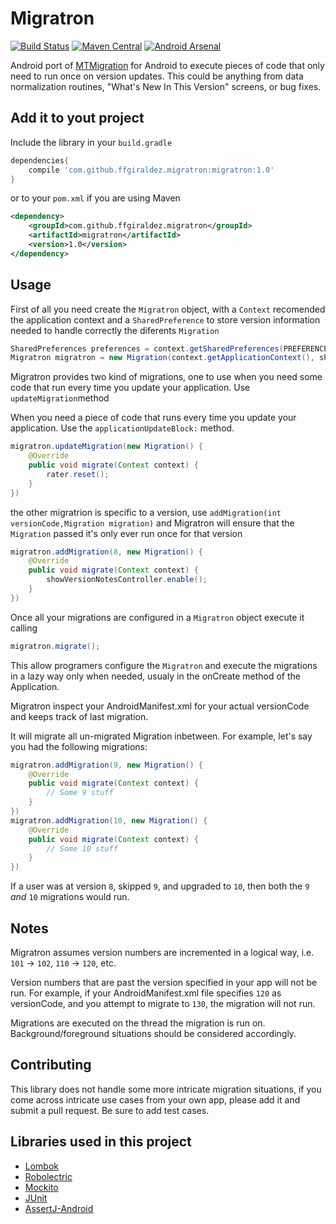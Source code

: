 Migratron
=========
[![Build Status](https://travis-ci.org/ffgiraldez/Migratron.png?branch=master)](https://travis-ci.org/ffgiraldez/Migratron)
[![Maven Central](https://maven-badges.herokuapp.com/maven-central/com.github.ffgiraldez.migratron/migratron/badge.svg)](https://maven-badges.herokuapp.com/maven-central/com.github.ffgiraldez.migratron/migratron/badge.svg) [![Android Arsenal](https://img.shields.io/badge/Android%20Arsenal-Migratron-brightgreen.svg?style=flat)](http://android-arsenal.com/details/1/2840)

Android port of [MTMigration](https://github.com/mysterioustrousers/MTMigration) for Android to execute pieces of code that only need to run once on version updates. This could be anything from data
normalization routines, "What's New In This Version" screens, or bug fixes.

## Add it to yout project

Include the library in your ``build.gradle``

```groovy
dependencies{
    compile 'com.github.ffgiraldez.migratron:migratron:1.0'
}
```

or to your ``pom.xml`` if you are using Maven

```xml
<dependency>
    <groupId>com.github.ffgiraldez.migratron</groupId>
    <artifactId>migratron</artifactId>
    <version>1.0</version>
</dependency>
```

## Usage

First of all you need create the `Migratron` object, with a `Context` recomended the application context and a `SharedPreference` to store version information needed to handle correctly the diferents `Migration`

```java
SharedPreferences preferences = context.getSharedPreferences(PREFERENCES_NAME, Mode.Private);
Migratron migratron = new Migration(context.getApplicationContext(), sharedPrefenences)
```

Migratron provides two kind of migrations, one to use when you need some code that run every time you update your application.
Use `updateMigration`method

When you need a piece of code that runs every time you update your application.
Use the `applicationUpdateBlock:` method.

```java
migratron.updateMigration(new Migration() {
    @Override
    public void migrate(Context context) {
        rater.reset();
    }
})
```
the other migratrion is specific to a version, use `addMigration(int versionCode,Migration migration)` and Migratron will ensure that the `Migration` passed it's only ever run once for that version

```java
migratron.addMigration(8, new Migration() {
    @Override
    public void migrate(Context context) {
        showVersionNotesController.enable();
    }
})
```
Once all your migrations are configured in a `Migratron` object execute it calling

```java
migratron.migrate();
```

This allow programers configure the `Migratron` and execute the migrations in a lazy way only when needed, usualy in the onCreate method of the Application.

Migratron inspect your AndroidManifest.xml for your actual versionCode and keeps track of last migration.

It will migrate all un-migrated Migration inbetween. For example, let's say you had the following migrations:

```java
migratron.addMigration(9, new Migration() {
    @Override
    public void migrate(Context context) {
        // Some 9 stuff
    }
})
migratron.addMigration(10, new Migration() {
    @Override
    public void migrate(Context context) {
        // Some 10 stuff
    }
})
```

If a user was at version `8`, skipped `9`, and upgraded to `10`, then both the `9` *and* `10` migrations would run.
## Notes

Migratron assumes version numbers are incremented in a logical way, i.e. `101` -> `102`, `110` -> `120`, etc.

Version numbers that are past the version specified in your app will not be run. For example, if your AndroidManifest.xml file
specifies `120` as versionCode, and you attempt to migrate to `130`, the migration will not run.

Migrations are executed on the thread the migration is run on. Background/foreground situations should be considered accordingly.

## Contributing

This library does not handle some more intricate migration situations, if you come across intricate use cases from your own
app, please add it and submit a pull request. Be sure to add test cases.

## Libraries used in this project

- [Lombok](https://projectlombok.org/) 
- [Robolectric](https://github.com/robolectric/robolectric)
- [Mockito](http://mockito.org/)
- [JUnit](http://junit.org/)
- [AssertJ-Android](https://github.com/square/assertj-android)